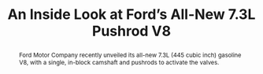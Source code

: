 ---
category: news
title: An Inside Look at Ford’s All-New 7.3L Pushrod V8
abstract: Ford Motor Company recently unveiled its all-new 7.3L (445 cubic inch) gasoline V8, with a single, in-block camshaft and pushrods to activate the valves.
publishedDateTime: 2019-03-13T19:30:05Z
sourceUrl: https://www.hotrod.com/articles/inside-look-fords-new-7-3l-pushrod-v8/
type: article

provider:
  name: HOT ROD
  id: V_BB4cfBV_global
tags:
  - Autos

images: 
  - url: assets/images/2019/3/An-Inside-Look-at-Ford’s-All-New-7.3L-Pushrod-V8-1.jpg
    width: 2040
    height: 1360
    quality: 89
    title: 001-Ford-7-3L-Pushrod-V8-Godzilla
    attribution: 
    focalRegion:
      x1: 1006
      x2: 1006
      y1: 612
      y2: 612

---